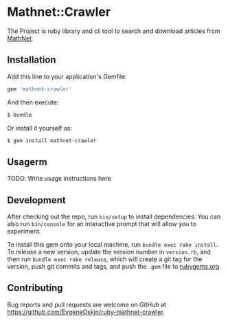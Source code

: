 # Mathnet::Crawler

The Project is ruby library and cli tool to search and download articles from [MathNet](http://mathnet.ru/).

## Installation

Add this line to your application's Gemfile:

```ruby
gem 'mathnet-crawler'
```

And then execute:

```bash
$ bundle
```

Or install it yourself as:

```bash
$ gem install mathnet-crawler
```

## Usagerm

TODO: Write usage instructions here

## Development

After checking out the repo, run `bin/setup` to install dependencies. You can also run `bin/console` for an interactive prompt that will allow you to experiment.

To install this gem onto your local machine, run `bundle exec rake install`. To release a new version, update the version number in `version.rb`, and then run `bundle exec rake release`, which will create a git tag for the version, push git commits and tags, and push the `.gem` file to [rubygems.org](https://rubygems.org).

## Contributing

Bug reports and pull requests are welcome on GitHub at https://github.com/EvgeneOskin/ruby-mathnet-crawler.

